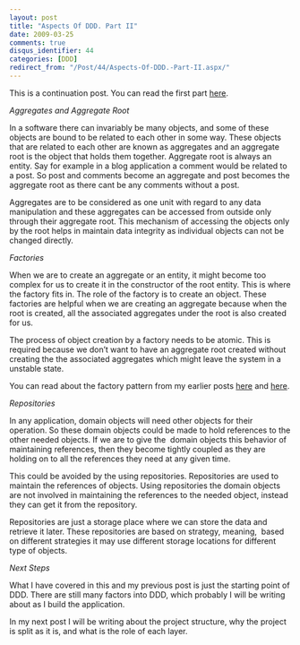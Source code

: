 ```yaml
---
layout: post
title: "Aspects Of DDD. Part II"
date: 2009-03-25
comments: true
disqus_identifier: 44
categories: [DDD]
redirect_from: "/Post/44/Aspects-Of-DDD.-Part-II.aspx/"
---
```

This is a continuation post. You can read the first part
[here](/2009/03/23/Aspects-Of-DDD.-Part-I/).

*Aggregates and Aggregate Root*

In a software there can invariably be many objects, and some of these
objects are bound to be related to each other in some way. These objects
that are related to each other are known as aggregates and an aggregate
root is the object that holds them together. Aggregate root is always an
entity. Say for example in a blog application a comment would be related
to a post. So post and comments become an aggregate and post becomes the
aggregate root as there cant be any comments without a post.

Aggregates are to be considered as one unit with regard to any data
manipulation and these aggregates can be accessed from outside only
through their aggregate root. This mechanism of accessing the objects
only by the root helps in maintain data integrity as individual objects
can not be changed directly.

*Factories*

When we are to create an aggregate or an entity, it might become too
complex for us to create it in the constructor of the root entity. This
is where the factory fits in. The role of the factory is to create an
object. These factories are helpful when we are creating an aggregate
because when the root is created, all the associated aggregates under
the root is also created for us.

The process of object creation by a factory needs to be atomic. This is
required because we don’t want to have an aggregate root created without
creating the the associated aggregates which might leave the system in a
unstable state.

You can read about the factory pattern from my earlier posts
[here](/2008/12/18/Design-Patterns-For-Dummies.-The-Factory-Method-Pattern/)
and
[here](/2009/01/05/Design-Patterns-for-Dummies.-The-Abstract-Factory-Pattern/).

*Repositories*

In any application, domain objects will need other objects for their
operation. So these domain objects could be made to hold references to
the other needed objects. If we are to give the  domain objects this
behavior of maintaining references, then they become tightly coupled as
they are holding on to all the references they need at any given time.

This could be avoided by the using repositories. Repositories are used
to maintain the references of objects. Using repositories the domain
objects are not involved in maintaining the references to the needed
object, instead they can get it from the repository.

Repositories are just a storage place where we can store the data and
retrieve it later. These repositories are based on strategy, meaning, 
based on different strategies it may use different storage locations for
different type of objects.

*Next Steps*

What I have covered in this and my previous post is just the starting
point of DDD. There are still many factors into DDD, which probably I
will be writing about as I build the application.

In my next post I will be writing about the project structure, why the
project is split as it is, and what is the role of each layer.

